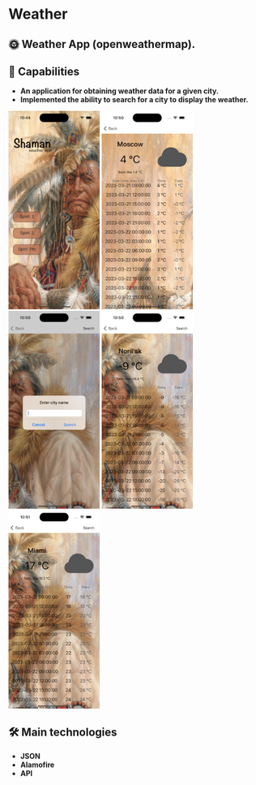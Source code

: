# Weather

## 🌞 Weather App (openweathermap).

## 🚀 Capabilities
- **An application for obtaining weather data for a given city.**
- **Implemented the ability to search for a city to display the weather.**

<p>
 <img style="width: 180px;" src="https://github.com/NovikovaOlga/Weather/blob/main/screen/screen1.png">
 <img style="width: 180px;" src="https://github.com/NovikovaOlga/Weather/blob/main/screen/screen2.png">
 <img style="width: 180px;" src="https://github.com/NovikovaOlga/Weather/blob/main/screen/screen3.png">
 <img style="width: 180px;" src="https://github.com/NovikovaOlga/Weather/blob/main/screen/screen4.png">
 <img style="width: 180px;" src="https://github.com/NovikovaOlga/Weather/blob/main/screen/screen5.png">
<p>

## 🛠️ Main technologies
 - **JSON**
 - **Alamofire**
 - **API**
